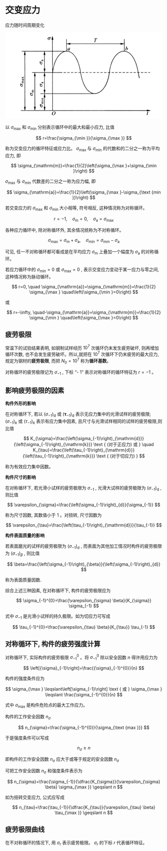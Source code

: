# 交变应力

应力随时间周期变化

![](PasteImage/2023-05-26-12-03-41.png)

以  $\sigma_{\max }$  和  $\sigma_{\min }$  分别表示循环中的最大和最小应力, 比值

$$
r=\frac{\sigma_{\min }}{\sigma_{\max }}
$$

称为交变应力的循环特征或应力比。  $\sigma_{\text {max }}$  与  $\sigma_{\min }$  的代数和的二分之一称为平均应力, 即

$$
\sigma_{\mathrm{m}}=\frac{1}{2}\left(\sigma_{\max }+\sigma_{\min }\right)
$$

$\sigma_{\max }$  与  $\sigma_{\min }$  代数差的二分之一称为应力幅, 即

$$
\sigma_{\mathrm{a}}=\frac{1}{2}\left(\sigma_{\max }-\sigma_{\text {min }}\right)
$$

若交变应力的  $\sigma_{\max }$  和  $\sigma_{\text {min }}$  大小相等, 符号相反, 这种情况称为对称循环。

$$
r=-1, \quad \sigma_{\mathrm{m}}=0, \quad \sigma_{\mathrm{a}}=\sigma_{\max }
$$

各种应力循环中, 除对称循环外, 其余情况统称为不对称循环。

$$
\sigma_{\max }=\sigma_{\mathrm{m}}+\sigma_{\mathrm{a}}, \quad \sigma_{\min }=\sigma_{\mathrm{mm}}-\sigma_{\mathrm{a}}
$$

可见, 任一不对称循环都可看成是在平均应力  $\sigma_{\mathrm{m}}$  上叠加一个幅度为  $\sigma_{\mathrm{a}}$  的对称循环。

若应力循环中的  $\sigma_{\min }=0$  或  $\sigma_{\max }=0$  , 表示交变应力变动于某一应力与零之间,  这种情况称为脉动循环。

$$
r=0, \quad \sigma_{\mathrm{a}}=\sigma_{\mathrm{m}}=\frac{1}{2} \sigma_{\max } \quad\left(\sigma_{\min }=0\right)
$$

或

$$
r=-\infty, \quad-\sigma_{\mathrm{a}}=\sigma_{\mathrm{m}}=\frac{1}{2} \sigma_{\min } \quad\left(\sigma_{\max }=0\right)
$$

## 疲劳极限

常温下的试验结果表明,  如钢制试样经历  $10^{7}$  次循环仍末发生疲劳破坏,  则再增加循环次数,  也不会发生疲劳破坏。所以,就把在  $10^{7}$  次循环下仍末疲劳的最大应力,  规定为钢材的**疲劳极限**, 而把  $N_{0}=10^{7}$  称为**循环基数**。

对称循环的疲劳极限记为  $\sigma_{-1}$ , 下标 “- 1” 表示对称循环的循环特征为  $r=-1$  。

## 影响疲劳极限的因素

**构件外形的影响**

在对称循环下, 若以  $\left(\sigma_{-1}\right)_{\mathrm{d}}$  或  $\left(\boldsymbol{\tau}_{-1}\right)_{\mathrm{d}}$  表示无应力集中的光滑试样的疲劳极限;  $\left(\sigma_{-1}\right)_{k}$  或  $\left(\tau_{-1}\right)_{k}$  表示有应力集中因素, 且尺寸与光滑试样相同的试样的疲劳极限,则比值

$$
K_{\sigma}=\frac{\left(\sigma_{-1}\right)_{\mathrm{d}}}{\left(\sigma_{-1}\right)_{\mathrm{k}}} \text { (对于正应力) 或 } \quad K_{\tau}=\frac{\left(\tau_{-1}\right)_{\mathrm{d}}}{\left(\tau_{-1}\right)_{\mathrm{k}}} \text { (对于切应力) }
$$

称为有效应力集中因数。

**构件尺寸的影响**

在对称循环下, 若光滑小试样的疲劳极限为  $\sigma_{-1}$ , 光滑大试样的疲劳极限为  $\left(\sigma_{-1}\right)_{\mathrm{d}}$ , 则比值

$$
\varepsilon_{\sigma}=\frac{\left(\sigma_{-1}\right)_{d}}{\sigma_{-1}}
$$

称为尺寸因数, 其数值小于 1 。对扭转, 尺寸因数为

$$
\varepsilon_{\tau}=\frac{\left(\tau_{-1}\right)_{\mathrm{d}}}{\tau_{-1}}
$$

**构件表面质量的影响**

若表面磨光的试样的疲劳极限为  $\left(\sigma_{-1}\right)_{\mathrm{d}}$ , 而表面为其他加工情况时构件的疲劳极限为  $\left(\sigma_{-1}\right)_{\beta}$ , 则比值

$$
\beta=\frac{\left(\sigma_{-1}\right)_{\beta}}{\left(\sigma_{-1}\right)_{d}}
$$

称为表面质量因数.

综合上述三种因素, 在对称循环下, 构件的疲劳极限应为

$$
\sigma_{-1}^{0}=\frac{\varepsilon_{\sigma} \beta}{K_{\sigma}} \sigma_{-1}
$$

式中  $\sigma_{-1}$  是光滑小试样的持久极限。如为切应力可写成

$$
\tau_{-1}^{0}=\frac{\varepsilon_{\tau} \beta}{K_{\tau}} \tau_{-1}
$$

## 对称循环下, 构件的疲劳强度计算

对称循环下, 实际构件的疲劳极限  $\sigma_{-1}^{0}$  。将  $\sigma_{-1}^{0}$  除以安全因数  $n$  得许用应力为

$$
\left[{\sigma}_{-1}\right]=\frac{{\sigma}_{-1}^{0}}{n}
$$

构件的强度条件应为

$$
\sigma_{\max } \leqslant\left[\sigma_{-1}\right] \text { 或 } \sigma_{\max } \leqslant \frac{\sigma_{-1}^{0}}{n}
$$

式中  $\sigma_{\max }$  是构件危险点的最大工作应力。

构件的工作安全因数  $n_{\sigma}$

$$
n_{\sigma}=\frac{\sigma_{-1}^{0}}{\sigma_{\text {max }}}
$$

于是强度条件可以写成

$$
n_{\sigma} \geqslant n
$$

即构件的工作安全因数  $n_{\sigma}$  应大于或等于规定的安全因数  $n_{\sigma}$ 

可把工作安全因数  $n_{\sigma}$  和强度条件表示为

$$
n_{\sigma}=\frac{\sigma_{-1}}{\dfrac{K_{\sigma}}{\varepsilon_{\sigma} \beta} \sigma_{\max }} \geqslant n
$$

如为扭转交变应力, 公式应写成

$$
n_{\tau}=\frac{\tau_{-1}}{\dfrac{K_{\tau}}{\varepsilon_{\tau} \beta} \tau_{\max }} \geqslant n
$$

## 疲劳极限曲线

在不对称循环的情况下, 用  $\sigma_{r}$  表示疲劳极限。  $\sigma_{r}$  的下标  $r$  代表循环特征。

